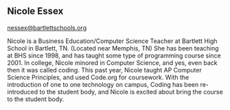 ## Nicole Essex

[nessex@bartlettschools.org](mailto:nessex@bartlettschools.org)

Nicole is a Business Education/Computer Science Teacher at Bartlett High School in Bartlett, TN. (Located near Memphis, TN) She has been teaching at BHS since 1998, and has taught some type of programming course since 2001. In college, Nicole minored in Computer Science, and yes, even back then it was called coding. This past year, Nicole taught AP Computer Science Principles, and used Code.org for coursework. With the introduction of one to one technology on campus, Coding has been re-introduced to the student body, and Nicole is excited about bring the course to the student body.
